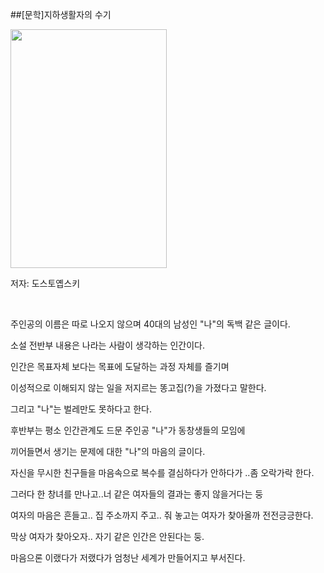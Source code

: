 ##[문학]지하생활자의 수기
						<div id="postViewArea">						<div id="postViewArea">						<div id="post-view220443445310" class="post-view pcol2 _param(1) _postViewArea220443445310">						<div id="post-view220443445310" class="post-view pcol2 _param(1) _postViewArea220443445310">							 <p><img src="http://postfiles15.naver.net/20150806_254/skyalzza_1438873046042YHVSy_JPEG/xxlarge.jpg?type=w2" width="250" height="382" style="cursor: pointer; BORDER-TOP-COLOR: rgb(0,0,0); BORDER-BOTTOM-COLOR: rgb(0,0,0); BORDER-RIGHT-COLOR: rgb(0,0,0); BORDER-LEFT-COLOR: rgb(0,0,0); rwidth: 250px; rheight: 382px" id="20150806_254/skyalzza_1438873046042YHVSy_JPEG/xxlarge.jpg" onclick="popview(this, '90000003_00000000000000335374083E')" alt="" class="_photoImage"></p><p>저자: 도스토옙스키</p><p>&nbsp;</p><p>주인공의 이름은 따로 나오지 않으며 40대의 남성인 "나"의 독백 같은 글이다.</p><p>소설 전반부 내용은 나라는 사람이 생각하는 인간이다. </p><p>인간은 목표자체 보다는&nbsp;목표에 도달하는 과정 자체를&nbsp;즐기며 </p><p>이성적으로 이해되지 않는&nbsp;일을 저지르는&nbsp;똥고집(?)을 가졌다고 말한다.</p><p>그리고 "나"는 벌레만도 못하다고 한다. </p><p>후반부는 평소 인간관계도 드문 주인공 "나"가 동창생들의 모임에</p><p>끼어들면서 생기는 문제에 대한 "나"의 마음의 글이다.</p><p>자신을 무시한 친구들을 마음속으로 복수를&nbsp;결심하다가 안하다가 ..좀 오락가락 한다.</p><p>그러다 한 창녀를 만나고..너 같은 여자들의 결과는 좋지 않을거다는 둥</p><p>여자의 마음은 흔들고..&nbsp;집 주소까지 주고.. 줘 놓고는 여자가 찾아올까 전전긍긍한다.</p><p>막상 여자가 찾아오자.. 자기 같은 인간은 안된다는 둥.</p><p>마음으론 이랬다가 저랬다가 엄청난 세계가 만들어지고 부서진다.</p><p>&nbsp;</p><p>&nbsp;</p><p>&nbsp;&nbsp;</p>						</div>						</div>